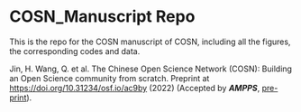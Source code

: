 # COSN_Manuscript Repo
This is the repo for the COSN manuscript of COSN, including all the figures, the corresponding codes and data.

   Jin, H. Wang, Q. et al. The Chinese Open Science Network (COSN): Building an Open Science community from scratch. Preprint at https://doi.org/10.31234/osf.io/ac9by (2022) (Accepted by ***AMPPS***, [pre-print](https://psyarxiv.com/ac9by/)).

